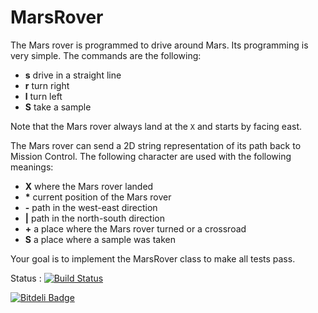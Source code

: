 MarsRover
=========

The Mars rover is programmed to drive around Mars.
Its programming is very simple. The commands are the following:

 * **s** drive in a straight line
 * **r** turn right
 * **l** turn left
 * **S** take a sample

Note that the Mars rover always land at the `X` and starts by facing east.

The Mars rover can send a 2D string representation of its path back to Mission Control. The following character are used with the following meanings:

 * **X** where the Mars rover landed
 * **\*** current position of the Mars rover
 * **-** path in the west-east direction
 * **|** path in the north-south direction
 * **+** a place where the Mars rover turned or a crossroad
 * **S** a place where a sample was taken

Your goal is to implement the MarsRover class to make all tests pass.
 

Status : [![Build Status](https://travis-ci.org/JavaDojo/marsrover.png?branch=haitelfatmi)](https://travis-ci.org/JavaDoj/marsrover)


[![Bitdeli Badge](https://d2weczhvl823v0.cloudfront.net/JavaDojo/marsrover/trend.png)](https://bitdeli.com/free "Bitdeli Badge")

